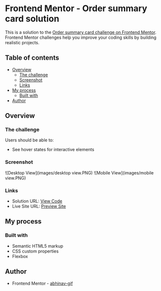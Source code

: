 # Frontend Mentor - Order summary card solution

This is a solution to the [Order summary card challenge on Frontend Mentor](https://www.frontendmentor.io/challenges/order-summary-component-QlPmajDUj). Frontend Mentor challenges help you improve your coding skills by building realistic projects. 

## Table of contents

- [Overview](#overview)
  - [The challenge](#the-challenge)
  - [Screenshot](#screenshot)
  - [Links](#links)
- [My process](#my-process)
  - [Built with](#built-with)
- [Author](#author)

## Overview

### The challenge

Users should be able to:

- See hover states for interactive elements

### Screenshot

![Desktop View](images/desktop view.PNG)
![Mobile View](images/mobile view.PNG)

### Links

- Solution URL: [View Code](https://github.com/abhinav-gif/Order-summary-component)
- Live Site URL: [Preview Site](https://abhinav-gif.github.io/Order-summary-component/)

## My process

### Built with

- Semantic HTML5 markup
- CSS custom properties
- Flexbox

## Author

- Frontend Mentor - [abhinav-gif](https://www.frontendmentor.io/profile/abhinav-gif)
